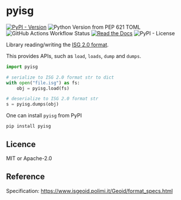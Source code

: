 # pyisg

[![PyPI - Version](https://img.shields.io/pypi/v/pyisg?logo=PyPI&label=PyPI)](https://pypi.org/project/pyisg/)
![Python Version from PEP 621 TOML](https://img.shields.io/python/required-version-toml?logo=Python&label=Python&&tomlFilePath=https%3A%2F%2Fraw.githubusercontent.com%2Fpaqira%2Fpyisg%2Fmain%2Fpyproject.toml)
![GitHub Actions Workflow Status](https://img.shields.io/github/actions/workflow/status/paqira/pyisg/CI.yml?logo=GitHub)
[![Read the Docs](https://img.shields.io/readthedocs/pyisg?logo=readthedocs)](https://pyisg.readthedocs.io)
![PyPI - License](https://img.shields.io/pypi/l/pyisg)

Library reading/writing the [ISG 2.0 format][SPEC].

This provides APIs, such as `load`, `loads`, `dump` and `dumps`.

```python
import pyisg

# serialize to ISG 2.0 format str to dict
with open("file.isg") as fs:
    obj = pyisg.load(fs)

# deserialize to ISG 2.0 format str
s = pyisg.dumps(obj)
```

One can install `pyisg` from PyPI

```shell
pip install pyisg
```

## Licence

MIT or Apache-2.0

## Reference

Specification: https://www.isgeoid.polimi.it/Geoid/format_specs.html


[SPEC]: https://www.isgeoid.polimi.it/Geoid/format_specs.html
